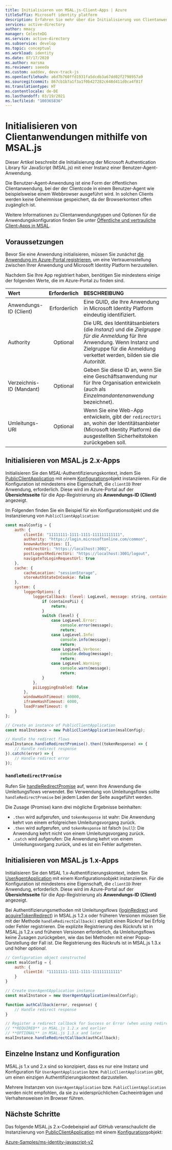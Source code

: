 ```yaml
---
title: Initialisieren von MSAL.js-Client-Apps | Azure
titleSuffix: Microsoft identity platform
description: Erfahren Sie mehr über die Initialisierung von Clientanwendungen mithilfe der Microsoft Authentication Library für JavaScript (MSAL.js).
services: active-directory
author: mmacy
manager: CelesteDG
ms.service: active-directory
ms.subservice: develop
ms.topic: conceptual
ms.workload: identity
ms.date: 07/17/2020
ms.author: marsma
ms.reviewer: saeeda
ms.custom: aaddev, devx-track-js
ms.openlocfilehash: a6d7b760ffd1931fa5dcdb3a67dd02f2798957a9
ms.sourcegitcommit: 867cb1b7a1f3a1f0b427282c648d411d0ca4f81f
ms.translationtype: HT
ms.contentlocale: de-DE
ms.lasthandoff: 03/19/2021
ms.locfileid: "100365836"
---
```

# <a name="initialize-client-applications-using-msaljs"></a>Initialisieren von Clientanwendungen mithilfe von MSAL.js

Dieser Artikel beschreibt die Initialisierung der Microsoft Authentication Library für JavaScript (MSAL.js) mit einer Instanz einer Benutzer-Agent-Anwendung.

Die Benutzer-Agent-Anwendung ist eine Form der öffentlichen Clientanwendung, bei der der Clientcode in einem Benutzer-Agent wie beispielsweise einem Webbrowser ausgeführt wird. In solchen Clients werden keine Geheimnisse gespeichert, da der Browserkontext offen zugänglich ist.

Weitere Informationen zu Clientanwendungstypen und Optionen für die Anwendungskonfiguration finden Sie unter [Öffentliche und vertrauliche Client-Apps in MSAL](msal-client-applications.md).

## <a name="prerequisites"></a>Voraussetzungen

Bevor Sie eine Anwendung initialisieren, müssen Sie zunächst [die Anwendung im Azure-Portal registrieren](scenario-spa-app-registration.md), um eine Vertrauensstellung zwischen Ihrer Anwendung und Microsoft Identity Platform herzustellen.

Nachdem Sie Ihre App registriert haben, benötigen Sie mindestens einige der folgenden Werte, die im Azure-Portal zu finden sind.

| Wert | Erforderlich | BESCHREIBUNG |
|:----- | :------: | :---------- |
| Anwendungs-ID (Client) | Erforderlich | Eine GUID, die Ihre Anwendung in Microsoft Identity Platform eindeutig identifiziert. |
| Authority | Optional | Die URL des Identitätsanbieters (die *Instanz*) und die *Zielgruppe für die Anmeldung* für Ihre Anwendung. Wenn Instanz und Zielgruppe für die Anmeldung verkettet werden, bilden sie die *Autorität*. |
| Verzeichnis-ID (Mandant) | Optional | Geben Sie diese ID an, wenn Sie eine Geschäftsanwendung nur für Ihre Organisation entwickeln (auch als *Einzelmandantenanwendung* bezeichnet). |
| Umleitungs-URI | Optional | Wenn Sie eine Web-App entwickeln, gibt der `redirectUri` an, wohin der Identitätsanbieter (Microsoft Identity Platform) die ausgestellten Sicherheitstoken zurückgeben soll. |

## <a name="initialize-msaljs-2x-apps"></a>Initialisieren von MSAL.js 2.x-Apps

Initialisieren Sie den MSAL-Authentifizierungskontext, indem Sie [PublicClientApplication][msal-js-publicclientapplication] mit einem [Konfigurations][msal-js-configuration]objekt instanziieren. Für die Konfiguration ist mindestens eine Eigenschaft, die `clientID` Ihrer Anwendung, erforderlich. Diese wird im Azure-Portal auf der **Übersichtsseite** für die App-Registrierung als **Anwendungs-ID (Client)** angezeigt.

Im Folgenden finden Sie ein Beispiel für ein Konfigurationsobjekt und die Instanziierung von `PublicClientApplication`:

```javascript
const msalConfig = {
    auth: {
        clientId: "11111111-1111-1111-111111111111",
        authority: "https://login.microsoftonline.com/common",
        knownAuthorities: [],
        redirectUri: "https://localhost:3001",
        postLogoutRedirectUri: "https://localhost:3001/logout",
        navigateToLoginRequestUrl: true
    },
    cache: {
        cacheLocation: "sessionStorage",
        storeAuthStateInCookie: false
    },
    system: {
        loggerOptions: {
            loggerCallback: (level: LogLevel, message: string, containsPii: boolean): void => {
                if (containsPii) {
                    return;
                }
                switch (level) {
                    case LogLevel.Error:
                        console.error(message);
                        return;
                    case LogLevel.Info:
                        console.info(message);
                        return;
                    case LogLevel.Verbose:
                        console.debug(message);
                        return;
                    case LogLevel.Warning:
                        console.warn(message);
                        return;
                }
            },
            piiLoggingEnabled: false
        },
        windowHashTimeout: 60000,
        iframeHashTimeout: 6000,
        loadFrameTimeout: 0
    }
};

// Create an instance of PublicClientApplication
const msalInstance = new PublicClientApplication(msalConfig);

// Handle the redirect flows
msalInstance.handleRedirectPromise().then((tokenResponse) => {
    // Handle redirect response
}).catch((error) => {
    // Handle redirect error
});
```

### `handleRedirectPromise`

Rufen Sie [handleRedirectPromise][msal-js-handleredirectpromise] auf, wenn Ihre Anwendung die Umleitungsflows verwendet. Bei Verwendung von Umleitungsflows sollte `handleRedirectPromise` bei jedem Laden der Seite ausgeführt werden.

Die Zusage (Promise) kann drei mögliche Ergebnisse beinhalten:

- `.then` wird aufgerufen, und `tokenResponse` ist wahr: Die Anwendung kehrt von einem erfolgreichen Umleitungsvorgang zurück.
- `.then` wird aufgerufen, und `tokenResponse` ist falsch (`null`): Die Anwendung kehrt nicht von einem Umleitungsvorgang zurück.
- `.catch` wird aufgerufen: Die Anwendung kehrt von einem Umleitungsvorgang zurück, und es ist ein Fehler aufgetreten.

## <a name="initialize-msaljs-1x-apps"></a>Initialisieren von MSAL.js 1.x-Apps

Initialisieren Sie den MSAL 1.x-Authentifizierungskontext, indem Sie [UserAgentApplication][msal-js-useragentapplication] mit einem Konfigurationsobjekt instanziieren. Für die Konfiguration ist mindestens eine Eigenschaft, die `clientID` Ihrer Anwendung, erforderlich. Diese wird im Azure-Portal auf der **Übersichtsseite** für die App-Registrierung als **Anwendungs-ID (Client)** angezeigt.

Bei Authentifizierungsmethoden mit Umleitungsflows ([loginRedirect][msal-js-loginredirect] und [acquireTokenRedirect][msal-js-acquiretokenredirect]) in MSAL.js 1.2.x oder früheren Versionen müssen Sie mit der Methode `handleRedirectCallback()` explizit einen Rückruf bei Erfolg oder Fehler registrieren. Die explizite Registrierung des Rückrufs ist in MSAL.js 1.2.x und früheren Versionen erforderlich, da Umleitungsflows keine Zusagen zurückgeben, wie das bei Methoden mit einer Popup-Darstellung der Fall ist. Die Registrierung des Rückrufs ist in MSAL.js 1.3.x und höher *optional*.

```javascript
// Configuration object constructed
const msalConfig = {
    auth: {
        clientId: "11111111-1111-1111-111111111111"
    }
}

// Create UserAgentApplication instance
const msalInstance = new UserAgentApplication(msalConfig);

function authCallback(error, response) {
    // Handle redirect response
}

// Register a redirect callback for Success or Error (when using redirect methods)
// **REQUIRED** in MSAL.js 1.2.x and earlier
// **OPTIONAL** in MSAL.js 1.3.x and later
msalInstance.handleRedirectCallback(authCallback);
```

## <a name="single-instance-and-configuration"></a>Einzelne Instanz und Konfiguration

MSAL.js 1.x und 2.x sind so konzipiert, dass es nur eine Instanz und Konfiguration für `UserAgentApplication` bzw. `PublicClientApplication` gibt, um einen einzigen Authentifizierungskontext darzustellen.

Mehrere Instanzen von `UserAgentApplication` bzw. `PublicClientApplication` werden nicht empfohlen, da sie zu widersprüchlichen Cacheeinträgen und Verhaltensweisen im Browser führen.

## <a name="next-steps"></a>Nächste Schritte

Das folgende MSAL.js 2.x-Codebeispiel auf GitHub veranschaulicht die Instanziierung von [PublicClientApplication][msal-js-publicclientapplication] mit einem [Konfigurations][msal-js-configuration]objekt:

[Azure-Samples/ms-identity-javascript-v2](https://github.com/Azure-Samples/ms-identity-javascript-v2)

<!-- LINKS - External -->
[msal-browser]: https://azuread.github.io/microsoft-authentication-library-for-js/ref/msal-browser/
[msal-core]: https://azuread.github.io/microsoft-authentication-library-for-js/ref/msal-core/
[msal-js-acquiretokenredirect]: https://azuread.github.io/microsoft-authentication-library-for-js/ref/classes/_azure_msal.useragentapplication.html#acquiretokenredirect
[msal-js-configuration]: https://azuread.github.io/microsoft-authentication-library-for-js/ref/modules/_azure_msal.html#configuration
[msal-js-handleredirectpromise]: https://azuread.github.io/microsoft-authentication-library-for-js/ref/classes/_azure_msal_browser.publicclientapplication.html#handleredirectpromise
[msal-js-loginredirect]: https://azuread.github.io/microsoft-authentication-library-for-js/ref/classes/_azure_msal.useragentapplication.html#loginredirect
[msal-js-publicclientapplication]: https://azuread.github.io/microsoft-authentication-library-for-js/ref/classes/_azure_msal_browser.publicclientapplication.html
[msal-js-useragentapplication]: https://azuread.github.io/microsoft-authentication-library-for-js/ref/classes/_azure_msal.useragentapplication.html
